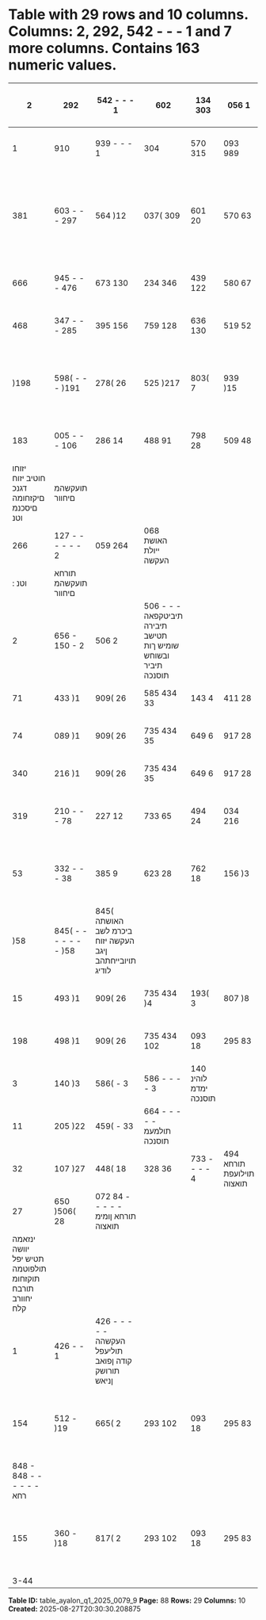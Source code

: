 # Table with 29 rows and 10 columns. Columns: 2, 292, 542 - - - 1 and 7 more columns. Contains 163 numeric values.

| 2 | 292 | 542 - - - 1 | 602 | 134 303 | 056 1 | 299 | 078 414 | 714 275 | 694 חוטיב יתורישמ תוסנכה |
|---|---|---|---|---|---|---|---|---|---|
| 1 | 910 | 939 - - - 1 | 304 | 570 315 | 093 989 | 477 394 | 144 212 | 225 חוטיב יתורישמ תואצוה |  |
| 381 | 603 - - - 297 | 564 )12 | 037( 309 | 601 20 | 570 63 | 469 םיקזחומ הנשמ יחוטיב ינפל חוטיב יתורישמ )דספה( חוור |  |  |  |
| 666 | 945 - - - 476 | 673 130 | 234 346 | 439 122 | 580 67 | 692 הנשמ חוטיבמ תואצוה |  |  |  |
| 468 | 347 - - - 285 | 395 156 | 759 128 | 636 130 | 519 52 | 433 הנשמ חוטיבמ תוסנכה |  |  |  |
| )198 | 598( - - - )191 | 278( 26 | 525 )217 | 803( 7 | 939 )15 | 259( םיקזחומ הנשמ חוטיב יזוחמ וטנ )תואצוה( תוסנכה |  |  |  |
| 183 | 005 - - - 106 | 286 14 | 488 91 | 798 28 | 509 48 | 210 חוטיב יתורישמ חוור |  |  |  |
| יזוחו חוטיב יזוח דגנכ םיקזחומה םיסכנמ וטנ | תועקשהמ םיחוור |  |  |  |  |  |  |  |  |
| 266 | 127 - - - - - - 2 | 059 264 | 068 האושת ייולת העקשה |  |  |  |  |  |  |
| : וטנ | תורחא תועקשהמ םיחוור |  |  |  |  |  |  |  |  |
| 2 | 656 - 150 - 2 | 506 2 | 506 - - - תיביטקפאה תיבירה תטישב שומיש ךות ובשוחש תיביר תוסנכה |  |  |  |  |  |  |
| 71 | 433 )1 | 909( 26 | 585 434 33 | 143 4 | 411 28 | 732 12 | 215 965 וטנ | תועקשהמ םירחא םיחוור |  |
| 74 | 089 )1 | 909( 26 | 735 434 35 | 649 6 | 917 28 | 732 12 | 215 965 וטנ | תורחא תועקשהמ םיחוור לכה ךס |  |
| 340 | 216 )1 | 909( 26 | 735 434 35 | 649 6 | 917 28 | 732 14 | 274 265 | 033 וטנ | תועקשהמ םיחוור לכה ךס |
| 319 | 210 - - - 78 | 227 12 | 733 65 | 494 24 | 034 216 | 949 חוטיב יזוחמ תועבונה וטנ | ןומימ תואצוה |  |  |
| 53 | 332 - - - 38 | 385 9 | 623 28 | 762 18 | 156 )3 | 209( הנשמ חוטיב יזוחמ תועבונה וטנ | ןומימ )תואצוה( תוסנכה |  |  |
| )58 | 845( - - - - - - - )58 | 845( האושתה ביכרמ לשב העקשה יזוח ןיגב תויובייחתהב לודיג |  |  |  |  |  |  |  |
| 15 | 493 )1 | 909( 26 | 735 434 )4 | 193( 3 | 807 )8 | 000( 8 | 396 )13 | 970( וטנ | ןומימו תועקשהמ )דספה( חוור |
| 198 | 498 )1 | 909( 26 | 735 434 102 | 093 18 | 295 83 | 798 36 | 905 34 | 240 העקשהמו חוטיבמ וטנ | חוור |
| 3 | 140 )3 | 586( - 3 | 586 - - - - 3 | 140 לוהינ ימדמ תוסנכה |  |  |  |  |  |
| 11 | 205 )22 | 459( - 33 | 664 - - - - - תולמעמ תוסנכה |  |  |  |  |  |  |
| 32 | 107 )27 | 448( 18 | 328 36 | 733 - - - - 4 | 494 תורחא תוילועפת תואצוה |  |  |  |  |
| 27 | 650 )506( 28 | 072 84 - - - - - תורחא ןומימ תואצוה |  |  |  |  |  |  |  |
| ינזאמה יוושה תטיש יפל תולפוטמה תוקזחומ תורבח יחוורב קלח |  |  |  |  |  |  |  |  |  |
| 1 | 426 - - 1 | 426 - - - - - העקשהה תוליעפל קודה ןפואב תורושק ןניאש |  |  |  |  |  |  |  |
| 154 | 512 - )19 | 665( 2 | 293 102 | 093 18 | 295 83 | 798 36 | 905 32 | 886 הפוקתל הסנכה לע םיסמ ינפל )דספה( חוור |  |
| 848 - 848 - - - - - - רחא |  |  |  |  |  |  |  |  |  |
| 155 | 360 - )18 | 817( 2 | 293 102 | 093 18 | 295 83 | 798 36 | 905 32 | 886 הסנכהה לע םיסימ ינפל ללוכ )דספה( חוור לכ ךס |  |
| 3-44 |  |  |  |  |  |  |  |  |  |

**Table ID:** table_ayalon_q1_2025_0079_9
**Page:** 88
**Rows:** 29
**Columns:** 10
**Created:** 2025-08-27T20:30:30.208875
